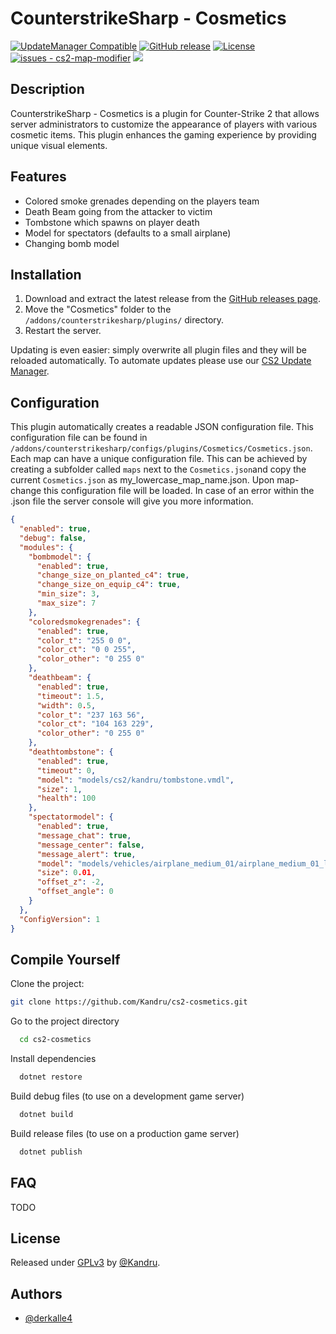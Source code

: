 # CounterstrikeSharp - Cosmetics

[![UpdateManager Compatible](https://img.shields.io/badge/CS2-UpdateManager-darkgreen)](https://github.com/Kandru/cs2-update-manager/)
[![GitHub release](https://img.shields.io/github/release/Kandru/cs2-cosmetics?include_prereleases=&sort=semver&color=blue)](https://github.com/Kandru/cs2-cosmetics/releases/)
[![License](https://img.shields.io/badge/License-GPLv3-blue)](#license)
[![issues - cs2-map-modifier](https://img.shields.io/github/issues/Kandru/cs2-cosmetics)](https://github.com/Kandru/cs2-cosmetics/issues)
[![](https://www.paypalobjects.com/en_US/i/btn/btn_donateCC_LG.gif)](https://www.paypal.com/donate/?hosted_button_id=C2AVYKGVP9TRG)

## Description

CounterstrikeSharp - Cosmetics is a plugin for Counter-Strike 2 that allows server administrators to customize the appearance of players with various cosmetic items. This plugin enhances the gaming experience by providing unique visual elements.

## Features

- Colored smoke grenades depending on the players team
- Death Beam going from the attacker to victim
- Tombstone which spawns on player death
- Model for spectators (defaults to a small airplane)
- Changing bomb model


## Installation

1. Download and extract the latest release from the [GitHub releases page](https://github.com/Kandru/cs2-cosmetics/releases/).
2. Move the "Cosmetics" folder to the `/addons/counterstrikesharp/plugins/` directory.
3. Restart the server.

Updating is even easier: simply overwrite all plugin files and they will be reloaded automatically. To automate updates please use our [CS2 Update Manager](https://github.com/Kandru/cs2-update-manager/).


## Configuration

This plugin automatically creates a readable JSON configuration file. This configuration file can be found in `/addons/counterstrikesharp/configs/plugins/Cosmetics/Cosmetics.json`. Each map can have a unique configuration file. This can be achieved by creating a subfolder called `maps` next to the `Cosmetics.json`and copy the current `Cosmetics.json` as my_lowercase_map_name.json. Upon map-change this configuration file will be loaded. In case of an error within the .json file the server console will give you more information.

```json
{
  "enabled": true,
  "debug": false,
  "modules": {
    "bombmodel": {
      "enabled": true,
      "change_size_on_planted_c4": true,
      "change_size_on_equip_c4": true,
      "min_size": 3,
      "max_size": 7
    },
    "coloredsmokegrenades": {
      "enabled": true,
      "color_t": "255 0 0",
      "color_ct": "0 0 255",
      "color_other": "0 255 0"
    },
    "deathbeam": {
      "enabled": true,
      "timeout": 1.5,
      "width": 0.5,
      "color_t": "237 163 56",
      "color_ct": "104 163 229",
      "color_other": "0 255 0"
    },
    "deathtombstone": {
      "enabled": true,
      "timeout": 0,
      "model": "models/cs2/kandru/tombstone.vmdl",
      "size": 1,
      "health": 100
    },
    "spectatormodel": {
      "enabled": true,
      "message_chat": true,
      "message_center": false,
      "message_alert": true,
      "model": "models/vehicles/airplane_medium_01/airplane_medium_01_landed.vmdl",
      "size": 0.01,
      "offset_z": -2,
      "offset_angle": 0
    }
  },
  "ConfigVersion": 1
}
```

## Compile Yourself

Clone the project:

```bash
git clone https://github.com/Kandru/cs2-cosmetics.git
```

Go to the project directory

```bash
  cd cs2-cosmetics
```

Install dependencies

```bash
  dotnet restore
```

Build debug files (to use on a development game server)

```bash
  dotnet build
```

Build release files (to use on a production game server)

```bash
  dotnet publish
```

## FAQ

TODO

## License

Released under [GPLv3](/LICENSE) by [@Kandru](https://github.com/Kandru).

## Authors

- [@derkalle4](https://www.github.com/derkalle4)
